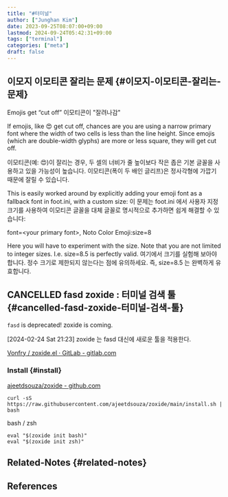 ```yaml
---
title: "#터미널"
author: ["Junghan Kim"]
date: 2023-09-25T08:07:00+09:00
lastmod: 2024-09-24T05:42:31+09:00
tags: ["terminal"]
categories: ["meta"]
draft: false
---
```


## 이모지 이모티콘 잘리는 문제 {#이모지-이모티콘-잘리는-문제}



Emojis get “cut off” 이모티콘이 "잘려나감"

If emojis, like 😍 get cut off, chances are you are using a narrow primary font where the width of two cells is less than the line height. Since emojis (which are double-width glyphs) are more or less square, they will get cut off.

이모티콘(예: 😍)이 잘리는 경우, 두 셀의 너비가 줄 높이보다 작은 좁은 기본 글꼴을 사용하고 있을 가능성이 높습니다. 이모티콘(폭이 두 배인 글리프)은 정사각형에 가깝기 때문에 잘릴 수 있습니다.

This is easily worked around by explicitly adding your emoji font as a fallback font in foot.ini, with a custom size: 이 문제는 foot.ini 에서 사용자 지정 크기를 사용하여 이모티콘 글꼴을 대체 글꼴로 명시적으로 추가하면 쉽게 해결할 수 있습니다:

font=&lt;your primary font&gt;, Noto Color Emoji:size=8

Here you will have to experiment with the size. Note that you are not limited to integer sizes. I.e. size=8.5 is perfectly valid. 여기에서 크기를 실험해 보아야 합니다. 정수 크기로 제한되지 않는다는 점에 유의하세요. 즉, size=8.5 는 완벽하게 유효합니다.


## CANCELLED fasd zoxide : 터미널 검색 툴 {#cancelled-fasd-zoxide-터미널-검색-툴}

`fasd` is deprecated! zoxide is coming.

<span class="timestamp-wrapper"><span class="timestamp">[2024-02-24 Sat 21:23] </span></span> zoxide 는 fasd 대신에 새로운 툴을 적용한다.

[Vonfry / zoxide.el · GitLab - gitlab.com](https://gitlab.com/Vonfry/zoxide.el)


### Install {#install}

[ajeetdsouza/zoxide - github.com](https://github.com/ajeetdsouza/zoxide)

```text
curl -sS https://raw.githubusercontent.com/ajeetdsouza/zoxide/main/install.sh | bash
```

bash / zsh

```text
eval "$(zoxide init bash)"
eval "$(zoxide init zsh)"
```


## Related-Notes {#related-notes}

## References

<style>.csl-entry{text-indent: -1.5em; margin-left: 1.5em;}</style><div class="csl-bib-body">
</div>
